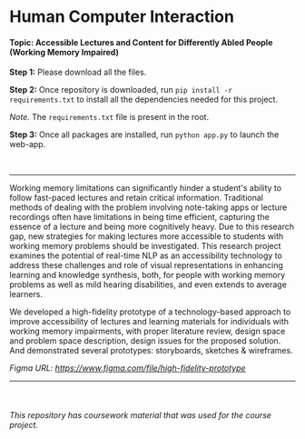 # Human Computer Interaction
#### Topic: Accessible Lectures and Content for Differently Abled People (Working Memory Impaired)


**Step 1:** Please download all the files.

**Step 2:** Once repository is downloaded, run `pip install -r requirements.txt` to install all the dependencies needed for this project.

*Note.* The `requirements.txt` file is present in the root.

**Step 3:** Once all packages are installed, run `python app.py` to launch the web-app.

<br />

----

Working memory limitations can significantly hinder a student's ability to follow fast-paced lectures and retain critical information. Traditional methods of dealing with the problem involving note-taking apps or lecture recordings often have limitations in being time efficient, capturing the essence of a lecture and being more cognitively heavy. Due to this research gap, new strategies for making lectures more accessible to students with working memory problems should be investigated. This research project examines the potential of real-time NLP as an accessibility technology to address these challenges and role of visual representations in enhancing learning and knowledge synthesis, both, for people with working memory problems as well as mild hearing disabilities, and even extends to average learners.

We developed a high-fidelity prototype of a technology-based approach to improve accessibility of lectures and learning materials for individuals with working memory impairments, with proper literature review, design space and problem space description, design issues for the proposed solution. And demonstrated several prototypes: storyboards, sketches & wireframes.

*Figma URL: https://www.figma.com/file/high-fidelity-prototype*

----

<br />

###### This repository has coursework material that was used for the course project.
